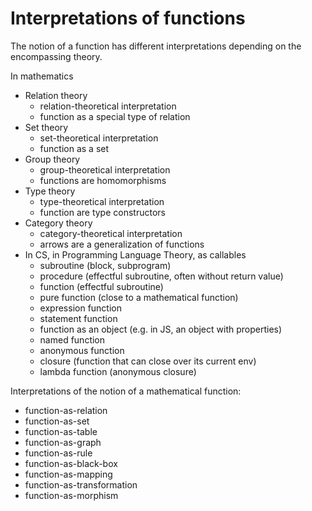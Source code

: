 # Interpretations of functions

The notion of a function has different interpretations depending on the encompassing theory.

In mathematics
  - Relation theory
    - relation-theoretical interpretation
    - function as a special type of relation
  - Set theory
    - set-theoretical interpretation
    - function as a set
  - Group theory
    - group-theoretical interpretation
    - functions are homomorphisms
  - Type theory
    - type-theoretical interpretation
    - function are type constructors
  - Category theory
    - category-theoretical interpretation
    - arrows are a generalization of functions
- In CS, in Programming Language Theory, as callables
    - subroutine (block, subprogram)
    - procedure (effectful subroutine, often without return value)
    - function (effectful subroutine)
    - pure function (close to a mathematical function)
    - expression function
    - statement function
    - function as an object (e.g. in JS, an object with properties)
    - named function
    - anonymous function
    - closure (function that can close over its current env)
    - lambda function (anonymous closure)

Interpretations of the notion of a mathematical function:
- function-as-relation
- function-as-set
- function-as-table
- function-as-graph
- function-as-rule
- function-as-black-box
- function-as-mapping
- function-as-transformation
- function-as-morphism
